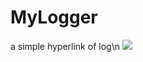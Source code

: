 # MyLogger
a simple hyperlink of log\n
[![](https://jitpack.io/v/XYScience/MyLogger.svg)](https://jitpack.io/#XYScience/MyLogger)
